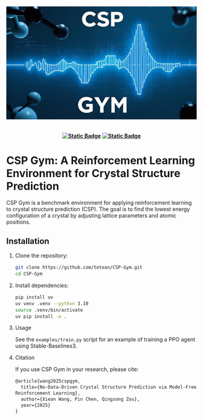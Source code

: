 <h1>
<p align="center">
    <img src="properties/cover.png" alt="CSP-gym logo" width="800"/>
</p>
</h1>

<h4 align="center">


[![Static Badge](https://img.shields.io/badge/Docs-cspgym.tetean.com-purple?style=for-the-badge)](https://cspgym.tetean.com)
[![Static Badge](https://img.shields.io/badge/Python-3.10%2B-yellow?style=for-the-badge)](https://python.org/downloads)

</h4>


# CSP Gym: A Reinforcement Learning Environment for Crystal Structure Prediction

CSP Gym is a benchmark environment for applying reinforcement learning to crystal structure prediction (CSP). The goal is to find the lowest energy configuration of a crystal by adjusting lattice parameters and atomic positions.

## Installation

1. Clone the repository:
    ```bash
    git clone https://github.com/tetean/CSP-Gym.git
    cd CSP-Gym
    ```

2. Install dependencies:

    ```bash
    pip install uv
    uv venv .venv --python 3.10 
    source .venv/bin/activate
    uv pip install -e .
    ```

3. Usage

   See the `examples/train.py` script for an example of training a PPO agent using Stable-Baselines3.

4. Citation

   If you use CSP Gym in your research, please cite:

    ```
    @article{wang2025cspgym,
      title={No-Data-Driven Crystal Structure Prediction via Model-Free Reinforcement Learning},
      author={Xiean Wang, Pin Chen, Qingsong Zou},
      year={2025}
    }
    ```
